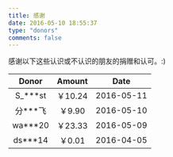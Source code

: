 ```yaml
---
title: 感谢
date: 2016-05-10 18:55:37
type: "donors"
comments: false
---
```


感谢以下这些认识或不认识的朋友的捐赠和认可。:)

| Donor | Amount | Date |
|:--------:|:--------:|:--------:|
| S_\***st | ￥10.24 | 2016-05-11 |
| 分\***飞 | ￥9.90 | 2016-05-10 |
| wa\***20 | ￥23.33 | 2016-05-09 |
| ds\***14 | ￥0.01 | 2016-04-05 |

